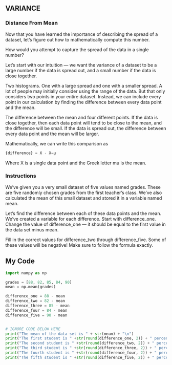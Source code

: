 ## VARIANCE

### Distance From Mean

Now that you have learned the importance of describing the spread of a dataset, let’s figure out how to mathematically compute this number.

How would you attempt to capture the spread of the data in a single number?

Let’s start with our intuition — we want the variance of a dataset to be a large number if the data is spread out, and a small number if the data is close together.

Two histograms. One with a large spread and one with a smaller spread.
A lot of people may initially consider using the range of the data. But that only considers two points in your entire dataset. Instead, we can include every point in our calculation by finding the difference between every data point and the mean.

The difference between the mean and four different points.
If the data is close together, then each data point will tend to be close to the mean, and the difference will be small. If the data is spread out, the difference between every data point and the mean will be larger.

Mathematically, we can write this comparison as
```python
{difference} = X - X−μ
```
Where X is a single data point and the Greek letter mu is the mean.

### Instructions

We’ve given you a very small dataset of five values named grades. These are five randomly chosen grades from the first teacher’s class. We’ve also calculated the mean of this small dataset and stored it in a variable named mean.

Let’s find the difference between each of these data points and the mean. We’ve created a variable for each difference. Start with difference_one. Change the value of difference_one — it should be equal to the first value in the data set minus mean.

Fill in the correct values for difference_two through difference_five. Some of these values will be negative! Make sure to follow the formula exactly.

## My Code
```python
import numpy as np

grades = [88, 82, 85, 84, 90]
mean = np.mean(grades)

difference_one = 88 - mean
difference_two = 82 - mean
difference_three = 85 - mean
difference_four = 84 - mean
difference_five = 90 - mean


# IGNORE CODE BELOW HERE
print("The mean of the data set is " + str(mean) + "\n")
print("The first student is " +str(round(difference_one, 2)) + " percentage points away from the mean.")
print("The second student is " +str(round(difference_two, 2)) + " percentage points away from the mean.")
print("The third student is " +str(round(difference_three, 2)) + " percentage points away from the mean.")
print("The fourth student is " +str(round(difference_four, 2)) + " percentage points away from the mean.")
print("The fifth student is " +str(round(difference_five, 2)) + " percentage points away from the mean.")
```
